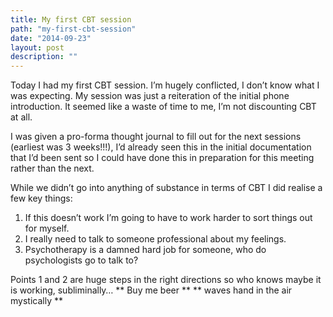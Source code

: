 ```yaml
---
title: My first CBT session
path: "my-first-cbt-session"
date: "2014-09-23"
layout: post
description: ""
---
```

Today I had my first CBT session. I’m hugely conflicted, I don’t know what I was expecting. My session was just a reiteration of the initial phone introduction. It seemed like a waste of time to me, I’m not discounting CBT at all.

I was given a pro-forma thought journal to fill out for the next sessions (earliest was 3 weeks!!!), I’d already seen this in the initial documentation that I’d been sent so I could have done this in preparation for this meeting rather than the next.

While we didn’t go into anything of substance in terms of CBT I did realise a few key things:

1. If this doesn’t work I’m going to have to work harder to sort things out for myself.
2. I really need to talk to someone professional about my feelings.
3. Psychotherapy is a damned hard job for someone, who do psychologists go to talk to?

Points 1 and 2 are huge steps in the right directions so who knows maybe it is working, subliminally… ** Buy me beer ** ** waves hand in the air mystically **
